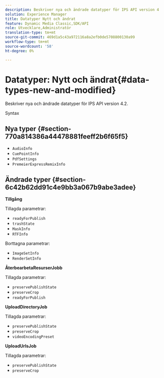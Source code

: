```yaml
---
description: Beskriver nya och ändrade datatyper för IPS API version 4.2.
solution: Experience Manager
title: Datatyper Nytt och ändrat
feature: Dynamic Media Classic,SDK/API
role: Utvecklare,Administratör
translation-type: tm+mt
source-git-commit: 469d1a5c43a972116a8a2efb0de5708800130a99
workflow-type: tm+mt
source-wordcount: '58'
ht-degree: 0%

---
```



# Datatyper: Nytt och ändrat{#data-types-new-and-modified}

Beskriver nya och ändrade datatyper för IPS API version 4.2.

Syntax

## Nya typer {#section-770a814386a44478881feeff2b6f65f5}

* `AudioInfo`
* `CuePointInfo`
* `PdfSettings`
* `PremeierExpressRemixInfo`

## Ändrade typer {#section-6c42b62dd91c4e9bb3a067b9abe3adee}

**Tillgång**

Tillagda parametrar:

* `readyForPublish`
* `trashState`
* `MaskInfo`
* `RTFInfo`

Borttagna parametrar:

* `ImageSetInfo`
* `RenderSetInfo`

**ÅterbearbetaResurserJobb**

Tillagda parametrar:

* `preservePublishState`
* `preserveCrop`
* `readyForPublish`

**UploadDirectoryJob**

Tillagda parametrar:

* `preservePublishState`
* `preserveCrop`
* `videoEncodingPreset`

**UploadUrlsJob**

Tillagda parametrar:

* `preservePublishState`
* `preserveCrop`

